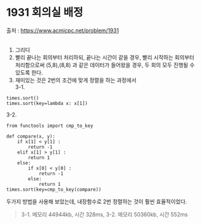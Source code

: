 # 1931 회의실 배정
출처 : https://www.acmicpc.net/problem/1931 <br><br>

1. 그리디 <br>
2. 빨리 끝나는 회의부터 처리하되, 끝나는 시간이 같을 경우, 빨리 시작하는 회의부터 처리함으로써 (5,8),(8,8) 과 같은 데이터가 들어왔을 경우, 두 회의 모두 
진행될 수 있도록 한다. <br>
3. 재미있는 것은 2번의 조건에 맞게 정렬을 하는 과정에서 <br>
3-1.
```
times.sort()
times.sort(key=lambda x: x[1])
```
3-2.
```
from functools import cmp_to_key

def compare(x, y):
    if x[1] < y[1] :
        return -1 
    elif x[1] > y[1] :
        return 1
    else: 
        if x[0] < y[0] :
            return -1
        else:
            return 1
times.sort(key=cmp_to_key(compare))
```
두가지 방법을 사용해 보았는데, 내장함수로 2번 정렬하는 것이 훨씬 효율적이었다.<br>
>3-1. 메모리 44944kb, 시간	328ms, 3-2. 메모리 50360kb, 시간	552ms
